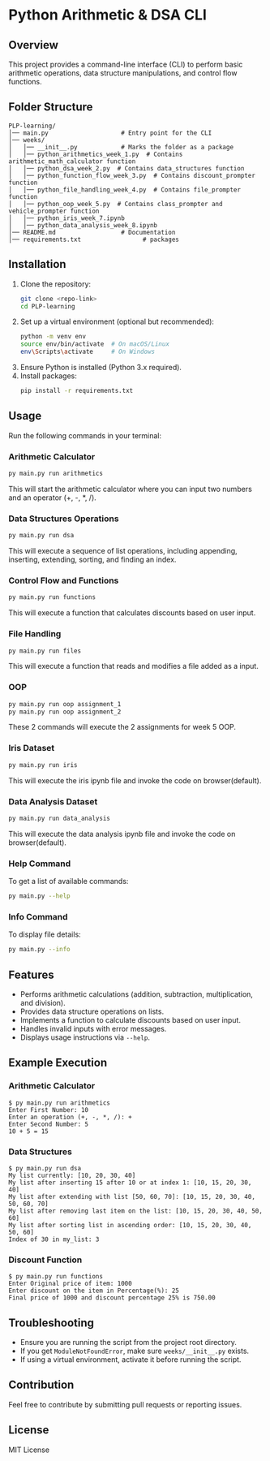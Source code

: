 # Python Arithmetic & DSA CLI

## Overview
This project provides a command-line interface (CLI) to perform basic arithmetic operations, data structure manipulations, and control flow functions.

## Folder Structure
```
PLP-learning/
│── main.py                    # Entry point for the CLI
│── weeks/
│   │── __init__.py            # Marks the folder as a package
│   │── python_arithmetics_week_1.py  # Contains arithmetic_math_calculator function
│   │── python_dsa_week_2.py  # Contains data_structures function
│   │── python_function_flow_week_3.py  # Contains discount_prompter function
│   │── python_file_handling_week_4.py  # Contains file_prompter function
│   │── python_oop_week_5.py  # Contains class_prompter and vehicle_prompter function
│   │── python_iris_week_7.ipynb
│   │── python_data_analysis_week_8.ipynb
│── README.md                  # Documentation
│── requirements.txt                 # packages
```

## Installation
1. Clone the repository:
   ```sh
   git clone <repo-link>
   cd PLP-learning
   ```
2. Set up a virtual environment (optional but recommended):
   ```sh
   python -m venv env
   source env/bin/activate  # On macOS/Linux
   env\Scripts\activate     # On Windows
   ```
3. Ensure Python is installed (Python 3.x required).
4. Install packages:
   ```sh
   pip install -r requirements.txt
   ```

## Usage
Run the following commands in your terminal:

### Arithmetic Calculator
```sh
py main.py run arithmetics
```
This will start the arithmetic calculator where you can input two numbers and an operator (+, -, *, /).

### Data Structures Operations
```sh
py main.py run dsa
```
This will execute a sequence of list operations, including appending, inserting, extending, sorting, and finding an index.

### Control Flow and Functions
```sh
py main.py run functions
```
This will execute a function that calculates discounts based on user input.

### File Handling
```sh
py main.py run files
```
This will execute a function that reads and modifies a file added as a input.

### OOP
```sh
py main.py run oop assignment_1
py main.py run oop assignment_2
```
These 2 commands will execute the 2 assignments for week 5 OOP.

### Iris Dataset
```sh
py main.py run iris
```
This will execute the iris ipynb file and invoke the code on browser(default).

### Data Analysis Dataset
```sh
py main.py run data_analysis
```
This will execute the data analysis ipynb file and invoke the code on browser(default).

### Help Command
To get a list of available commands:
```sh
py main.py --help
```

### Info Command
To display file details:
```sh
py main.py --info
```

## Features
- Performs arithmetic calculations (addition, subtraction, multiplication, and division).
- Provides data structure operations on lists.
- Implements a function to calculate discounts based on user input.
- Handles invalid inputs with error messages.
- Displays usage instructions via `--help`.

## Example Execution
### Arithmetic Calculator
```
$ py main.py run arithmetics
Enter First Number: 10
Enter an operation (+, -, *, /): +
Enter Second Number: 5
10 + 5 = 15
```

### Data Structures
```
$ py main.py run dsa
My list currently: [10, 20, 30, 40]
My list after inserting 15 after 10 or at index 1: [10, 15, 20, 30, 40]
My list after extending with list [50, 60, 70]: [10, 15, 20, 30, 40, 50, 60, 70]
My list after removing last item on the list: [10, 15, 20, 30, 40, 50, 60]
My list after sorting list in ascending order: [10, 15, 20, 30, 40, 50, 60]
Index of 30 in my_list: 3
```

### Discount Function
```
$ py main.py run functions
Enter Original price of item: 1000
Enter discount on the item in Percentage(%): 25
Final price of 1000 and discount percentage 25% is 750.00
```

## Troubleshooting
- Ensure you are running the script from the project root directory.
- If you get `ModuleNotFoundError`, make sure `weeks/__init__.py` exists.
- If using a virtual environment, activate it before running the script.

## Contribution
Feel free to contribute by submitting pull requests or reporting issues.

## License
MIT License


